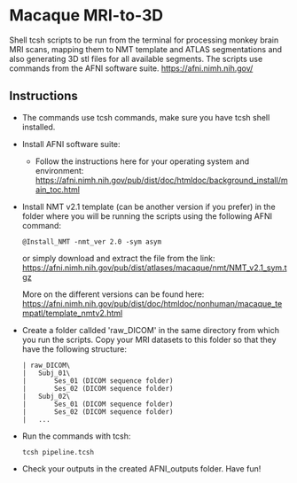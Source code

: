 # Macaque MRI-to-3D

Shell tcsh scripts to be run from the terminal for processing monkey brain MRI scans, mapping them to NMT template and ATLAS segmentations and also generating 3D stl files for all available segments. The scripts use commands from the AFNI software suite. https://afni.nimh.nih.gov/

## Instructions

- The commands use tcsh commands, make sure you have tcsh shell installed.

- Install AFNI software suite:
    - Follow the instructions here for your operating system and environment: https://afni.nimh.nih.gov/pub/dist/doc/htmldoc/background_install/main_toc.html

- Install NMT v2.1 template (can be another version if you prefer) in the folder where you will be running the scripts using the following AFNI command:
    ```
    @Install_NMT -nmt_ver 2.0 -sym asym
    ```
    or simply download and extract the file from the link: https://afni.nimh.nih.gov/pub/dist/atlases/macaque/nmt/NMT_v2.1_sym.tgz

    More on the different versions can be found here: https://afni.nimh.nih.gov/pub/dist/doc/htmldoc/nonhuman/macaque_tempatl/template_nmtv2.html

- Create a folder callded 'raw_DICOM' in the same directory from which you run the scripts. Copy your MRI datasets to this folder so that they have the following structure:
    ```
    | raw_DICOM\
    |   Subj_01\
    |       Ses_01 (DICOM sequence folder)    
    |       Ses_02 (DICOM sequence folder)
    |   Subj_02\
    |       Ses_01 (DICOM sequence folder)
    |       Ses_02 (DICOM sequence folder)
    |   ...
    ```

- Run the commands with tcsh:
    ```
    tcsh pipeline.tcsh
    ```

- Check your outputs in the created AFNI_outputs folder. Have fun!
